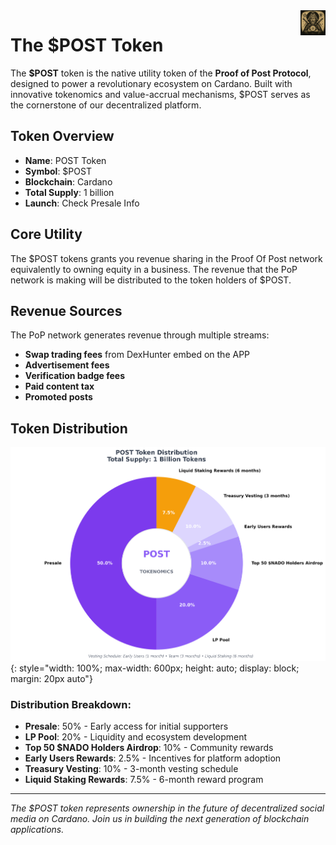 <img src="../images/utxo-maestro-logo.jpg" alt="POST Token" width="40" height="40" align="right">

# The $POST Token

The **$POST** token is the native utility token of the **Proof of Post Protocol**, designed to power a revolutionary ecosystem on Cardano. Built with innovative tokenomics and value-accrual mechanisms, $POST serves as the cornerstone of our decentralized platform.

## Token Overview

- **Name**: POST Token  
- **Symbol**: $POST
- **Blockchain**: Cardano
- **Total Supply**: 1 billion
- **Launch**: Check Presale Info

## Core Utility

The $POST tokens grants you revenue sharing in the Proof Of Post network equivalently to owning equity in a business. The revenue that the PoP network is making will be distributed to the token holders of $POST.

## Revenue Sources

The PoP network generates revenue through multiple streams:

- **Swap trading fees** from DexHunter embed on the APP
- **Advertisement fees** 
- **Verification badge fees**
- **Paid content tax**
- **Promoted posts**

## Token Distribution

![POST Token Distribution](../images/post-tokenomics-distribution.png){: style="width: 100%; max-width: 600px; height: auto; display: block; margin: 20px auto"}

### Distribution Breakdown:
- **Presale**: 50% - Early access for initial supporters
- **LP Pool**: 20% - Liquidity and ecosystem development  
- **Top 50 $NADO Holders Airdrop**: 10% - Community rewards
- **Early Users Rewards**: 2.5% - Incentives for platform adoption
- **Treasury Vesting**: 10% - 3-month vesting schedule
- **Liquid Staking Rewards**: 7.5% - 6-month reward program

---

*The $POST token represents ownership in the future of decentralized social media on Cardano. Join us in building the next generation of blockchain applications.*
